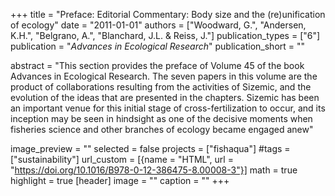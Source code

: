 +++
title = "Preface: Editorial Commentary: Body size and the (re)unification of ecology"
date = "2011-01-01"
authors = ["Woodward, G.", "Andersen, K.H.", "Belgrano, A.", "Blanchard, J.L. & Reiss, J."]
publication_types = ["6"]
publication = "_Advances in Ecological Research_"
publication_short = ""

abstract = "This section provides the preface of Volume 45 of the book Advances in Ecological Research. The seven papers in this volume are the product of collaborations resulting from the activities of Sizemic, and the evolution of the ideas that are presented in the chapters. Sizemic has been an important venue for this initial stage of cross-fertilization to occur, and its inception may be seen in hindsight as one of the decisive moments when fisheries science and other branches of ecology became engaged anew"

image_preview = ""
selected = false
projects = ["fishaqua"]
#tags = ["sustainability"]
url_custom = [{name = "HTML", url = "https://doi.org/10.1016/B978-0-12-386475-8.00008-3"}]
math = true
highlight = true
[header]
image = ""
caption = ""
+++


